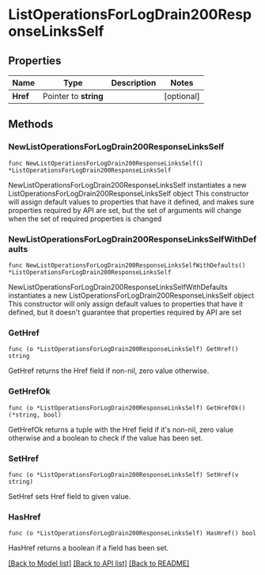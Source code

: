 # ListOperationsForLogDrain200ResponseLinksSelf

## Properties

Name | Type | Description | Notes
------------ | ------------- | ------------- | -------------
**Href** | Pointer to **string** |  | [optional] 

## Methods

### NewListOperationsForLogDrain200ResponseLinksSelf

`func NewListOperationsForLogDrain200ResponseLinksSelf() *ListOperationsForLogDrain200ResponseLinksSelf`

NewListOperationsForLogDrain200ResponseLinksSelf instantiates a new ListOperationsForLogDrain200ResponseLinksSelf object
This constructor will assign default values to properties that have it defined,
and makes sure properties required by API are set, but the set of arguments
will change when the set of required properties is changed

### NewListOperationsForLogDrain200ResponseLinksSelfWithDefaults

`func NewListOperationsForLogDrain200ResponseLinksSelfWithDefaults() *ListOperationsForLogDrain200ResponseLinksSelf`

NewListOperationsForLogDrain200ResponseLinksSelfWithDefaults instantiates a new ListOperationsForLogDrain200ResponseLinksSelf object
This constructor will only assign default values to properties that have it defined,
but it doesn't guarantee that properties required by API are set

### GetHref

`func (o *ListOperationsForLogDrain200ResponseLinksSelf) GetHref() string`

GetHref returns the Href field if non-nil, zero value otherwise.

### GetHrefOk

`func (o *ListOperationsForLogDrain200ResponseLinksSelf) GetHrefOk() (*string, bool)`

GetHrefOk returns a tuple with the Href field if it's non-nil, zero value otherwise
and a boolean to check if the value has been set.

### SetHref

`func (o *ListOperationsForLogDrain200ResponseLinksSelf) SetHref(v string)`

SetHref sets Href field to given value.

### HasHref

`func (o *ListOperationsForLogDrain200ResponseLinksSelf) HasHref() bool`

HasHref returns a boolean if a field has been set.


[[Back to Model list]](../README.md#documentation-for-models) [[Back to API list]](../README.md#documentation-for-api-endpoints) [[Back to README]](../README.md)


